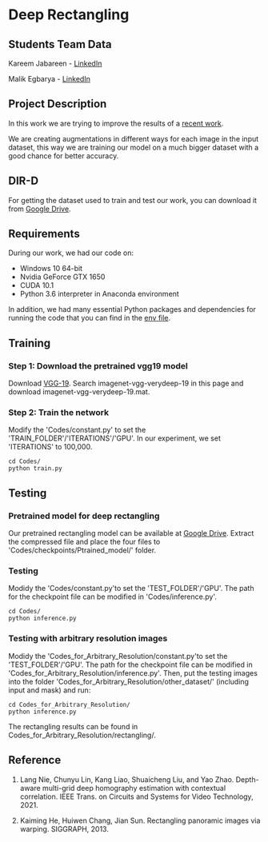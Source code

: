 # Deep Rectangling

## Students Team Data

Kareem Jabareen - [LinkedIn](https://www.linkedin.com/in/kareem-mokhtar-jabareen/)

Malik Egbarya - [LinkedIn](https://www.linkedin.com/in/malikegbarya/)

## Project Description

In this work we are trying to improve the results of a [recent work](https://github.com/nie-lang/DeepRectangling).

We are creating augmentations in different ways for each image in the input dataset, this way we are training our model on a much bigger dataset with a good chance for better accuracy.

## DIR-D

For getting the dataset used to train and test our work, you can download it from [Google Drive](https://drive.google.com/file/d/1Q0b1OLa3qbHGhFVwsLJ_fkgTRlAzFPCB/view?usp=sharing).

## Requirements

During our work, we had our code on:

- Windows 10 64-bit
- Nvidia GeForce GTX 1650
- CUDA 10.1
- Python 3.6 interpreter in Anaconda environment

In addition, we had many essential Python packages and dependencies for running the code that you can find in the [env file](./env.yaml).

## Training

### Step 1: Download the pretrained vgg19 model

Download [VGG-19](https://www.vlfeat.org/matconvnet/pretrained/#downloading-the-pre-trained-models). Search imagenet-vgg-verydeep-19 in this page and download imagenet-vgg-verydeep-19.mat.

### Step 2: Train the network

Modify the 'Codes/constant.py' to set the 'TRAIN_FOLDER'/'ITERATIONS'/'GPU'. In our experiment, we set 'ITERATIONS' to 100,000.

```
cd Codes/
python train.py
```

## Testing

### Pretrained model for deep rectangling

Our pretrained rectangling model can be available at [Google Drive](). Extract the compressed file and place the four files to 'Codes/checkpoints/Ptrained_model/' folder.

### Testing

Modidy the 'Codes/constant.py'to set the 'TEST_FOLDER'/'GPU'. The path for the checkpoint file can be modified in 'Codes/inference.py'.

```
cd Codes/
python inference.py
```

### Testing with arbitrary resolution images

Modidy the 'Codes_for_Arbitrary_Resolution/constant.py'to set the 'TEST_FOLDER'/'GPU'. The path for the checkpoint file can be modified in 'Codes_for_Arbitrary_Resolution/inference.py'. Then, put the testing images into the folder 'Codes_for_Arbitrary_Resolution/other_dataset/' (including input and mask) and run:

```
cd Codes_for_Arbitrary_Resolution/
python inference.py
```

The rectangling results can be found in Codes_for_Arbitrary_Resolution/rectangling/.

## Reference

1. Lang Nie, Chunyu Lin, Kang Liao, Shuaicheng Liu, and Yao Zhao. Depth-aware multi-grid deep homography estimation with contextual correlation. IEEE Trans. on Circuits and Systems for Video Technology, 2021.

2. Kaiming He, Huiwen Chang, Jian Sun. Rectangling panoramic images via warping. SIGGRAPH, 2013.